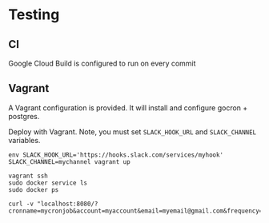 # Testing

## CI

Google Cloud Build is configured to run on every commit

## Vagrant
A Vagrant configuration is provided. It will install and configure
gocron + postgres.

Deploy with Vagrant. Note, you must set `SLACK_HOOK_URL` and `SLACK_CHANNEL` variables.
```
env SLACK_HOOK_URL='https://hooks.slack.com/services/myhook' SLACK_CHANNEL=mychannel vagrant up
```
```
vagrant ssh
sudo docker service ls
sudo docker ps

curl -v "localhost:8080/?cronname=mycronjob&account=myaccount&email=myemail@gmail.com&frequency=3600"
```
